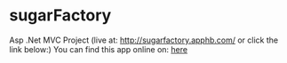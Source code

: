 # sugarFactory
Asp .Net MVC Project (live at: http://sugarfactory.apphb.com/ or click the link below:)
You can find this app online on: <a href="http://sugarfactory.apphb.com/" target="_blank">here </a>
